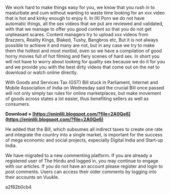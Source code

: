 
 
We work hard to make things easy for you, we know that you rush in to masturbate and cum without wanting to waste time looking for an xxx video that is hot and kinky enough to enjoy it. In IXI Porn we do not have automatic things, all the sex videos that we put are reviewed and validated, with that we manage to offer you good content so that you do not get unpleasant scares. Content managers try to upload xxx videos from Brazzers, Reality Kings, Blaked, Tushy, Bangbros etc, But it is not always possible to achieve it and many are not, but in any case we try to make them the hottest and most morbid, even so we have a compilation of good horny movies full of hot filming and fiery scenes of hard sex. In short you will not have to worry about looking for quality sex because we do it for you and we provide you with the best dirty videos that come out on the net to download or watch online directly.
 
With Goods and Services Tax (GST) Bill stuck in Parliament, Internet and Mobile Association of India on Wednesday said the crucial Bill once passed will not only simply tax rules for online marketplaces, but make movement of goods across states a lot easier, thus benefiting sellers as well as consumers.
 
**Download » [https://eninlili.blogspot.com/?file=2A0Qe6](https://eninlili.blogspot.com/?file=2A0Qe6)**


 
He added that the Bill, which subsumes all indirect taxes to create one rate and integrate the country into a single market, is important for the success of mega economic and social projects, especially Digital India and Start-up India.
 
We have migrated to a new commenting platform. If you are already a registered user of The Hindu and logged in, you may continue to engage with our articles. If you do not have an account please register and login to post comments. Users can access their older comments by logging into their accounts on Vuukle.

 a2f82b0cb4
 
